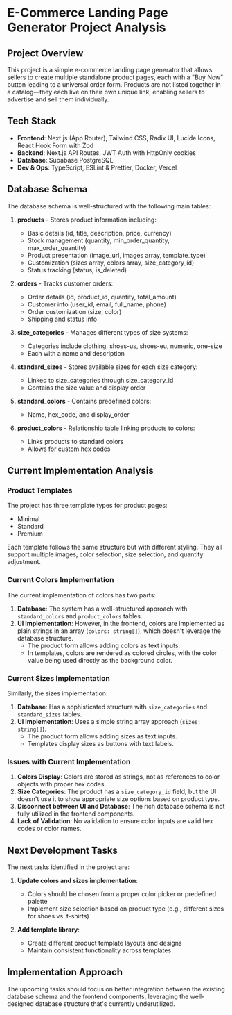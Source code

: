 # E-Commerce Landing Page Generator Project Analysis

## Project Overview
This project is a simple e-commerce landing page generator that allows sellers to create multiple standalone product pages, each with a "Buy Now" button leading to a universal order form. Products are not listed together in a catalog—they each live on their own unique link, enabling sellers to advertise and sell them individually.

## Tech Stack
- **Frontend**: Next.js (App Router), Tailwind CSS, Radix UI, Lucide Icons, React Hook Form with Zod
- **Backend**: Next.js API Routes, JWT Auth with HttpOnly cookies
- **Database**: Supabase PostgreSQL
- **Dev & Ops**: TypeScript, ESLint & Prettier, Docker, Vercel

## Database Schema
The database schema is well-structured with the following main tables:

1. **products** - Stores product information including:
   - Basic details (id, title, description, price, currency)
   - Stock management (quantity, min_order_quantity, max_order_quantity)
   - Product presentation (image_url, images array, template_type)
   - Customization (sizes array, colors array, size_category_id)
   - Status tracking (status, is_deleted)

2. **orders** - Tracks customer orders:
   - Order details (id, product_id, quantity, total_amount)
   - Customer info (user_id, email, full_name, phone)
   - Order customization (size, color)
   - Shipping and status info

3. **size_categories** - Manages different types of size systems:
   - Categories include clothing, shoes-us, shoes-eu, numeric, one-size
   - Each with a name and description

4. **standard_sizes** - Stores available sizes for each size category:
   - Linked to size_categories through size_category_id
   - Contains the size value and display order

5. **standard_colors** - Contains predefined colors:
   - Name, hex_code, and display_order

6. **product_colors** - Relationship table linking products to colors:
   - Links products to standard colors
   - Allows for custom hex codes

## Current Implementation Analysis

### Product Templates
The project has three template types for product pages:
- Minimal
- Standard
- Premium

Each template follows the same structure but with different styling. They all support multiple images, color selection, size selection, and quantity adjustment.

### Current Colors Implementation
The current implementation of colors has two parts:
1. **Database**: The system has a well-structured approach with `standard_colors` and `product_colors` tables.
2. **UI Implementation**: However, in the frontend, colors are implemented as plain strings in an array (`colors: string[]`), which doesn't leverage the database structure. 
   - The product form allows adding colors as text inputs.
   - In templates, colors are rendered as colored circles, with the color value being used directly as the background color.

### Current Sizes Implementation
Similarly, the sizes implementation:
1. **Database**: Has a sophisticated structure with `size_categories` and `standard_sizes` tables.
2. **UI Implementation**: Uses a simple string array approach (`sizes: string[]`).
   - The product form allows adding sizes as text inputs.
   - Templates display sizes as buttons with text labels.

### Issues with Current Implementation
1. **Colors Display**: Colors are stored as strings, not as references to color objects with proper hex codes.
2. **Size Categories**: The product has a `size_category_id` field, but the UI doesn't use it to show appropriate size options based on product type.
3. **Disconnect between UI and Database**: The rich database schema is not fully utilized in the frontend components.
4. **Lack of Validation**: No validation to ensure color inputs are valid hex codes or color names.

## Next Development Tasks

The next tasks identified in the project are:

1. **Update colors and sizes implementation**:
   - Colors should be chosen from a proper color picker or predefined palette
   - Implement size selection based on product type (e.g., different sizes for shoes vs. t-shirts)

2. **Add template library**:
   - Create different product template layouts and designs
   - Maintain consistent functionality across templates

## Implementation Approach
The upcoming tasks should focus on better integration between the existing database schema and the frontend components, leveraging the well-designed database structure that's currently underutilized. 